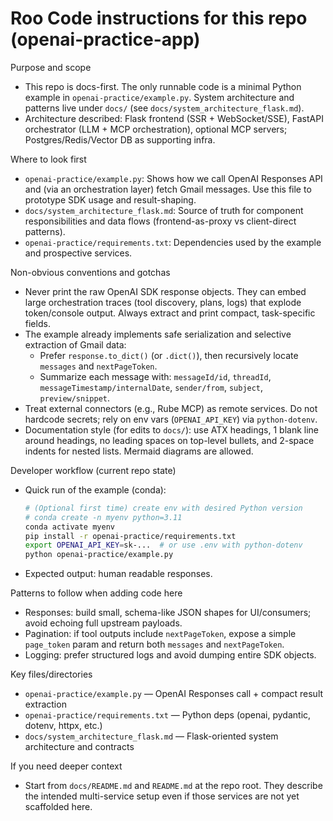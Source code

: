# Roo Code instructions for this repo (openai-practice-app)

Purpose and scope

- This repo is docs-first. The only runnable code is a minimal Python example in `openai-practice/example.py`. System architecture and patterns live under `docs/` (see `docs/system_architecture_flask.md`).
- Architecture described: Flask frontend (SSR + WebSocket/SSE), FastAPI orchestrator (LLM + MCP orchestration), optional MCP servers; Postgres/Redis/Vector DB as supporting infra.

Where to look first

- `openai-practice/example.py`: Shows how we call OpenAI Responses API and (via an orchestration layer) fetch Gmail messages. Use this file to prototype SDK usage and result-shaping.
- `docs/system_architecture_flask.md`: Source of truth for component responsibilities and data flows (frontend-as-proxy vs client-direct patterns).
- `openai-practice/requirements.txt`: Dependencies used by the example and prospective services.

Non-obvious conventions and gotchas

- Never print the raw OpenAI SDK response objects. They can embed large orchestration traces (tool discovery, plans, logs) that explode token/console output. Always extract and print compact, task-specific fields.
- The example already implements safe serialization and selective extraction of Gmail data:
  - Prefer `response.to_dict()` (or `.dict()`), then recursively locate `messages` and `nextPageToken`.
  - Summarize each message with: `messageId/id`, `threadId`, `messageTimestamp/internalDate`, `sender/from`, `subject`, `preview/snippet`.
- Treat external connectors (e.g., Rube MCP) as remote services. Do not hardcode secrets; rely on env vars (`OPENAI_API_KEY`) via `python-dotenv`.
- Documentation style (for edits to `docs/`): use ATX headings, 1 blank line around headings, no leading spaces on top-level bullets, and 2-space indents for nested lists. Mermaid diagrams are allowed.

Developer workflow (current repo state)

- Quick run of the example (conda):

  ```bash
  # (Optional first time) create env with desired Python version
  # conda create -n myenv python=3.11
  conda activate myenv
  pip install -r openai-practice/requirements.txt
  export OPENAI_API_KEY=sk-...  # or use .env with python-dotenv
  python openai-practice/example.py
  ```

- Expected output: human readable responses.

Patterns to follow when adding code here

- Responses: build small, schema-like JSON shapes for UI/consumers; avoid echoing full upstream payloads.
- Pagination: if tool outputs include `nextPageToken`, expose a simple `page_token` param and return both `messages` and `nextPageToken`.
- Logging: prefer structured logs and avoid dumping entire SDK objects.

Key files/directories

- `openai-practice/example.py` — OpenAI Responses call + compact result extraction
- `openai-practice/requirements.txt` — Python deps (openai, pydantic, dotenv, httpx, etc.)
- `docs/system_architecture_flask.md` — Flask-oriented system architecture and contracts

If you need deeper context

- Start from `docs/README.md` and `README.md` at the repo root. They describe the intended multi-service setup even if those services are not yet scaffolded here.
